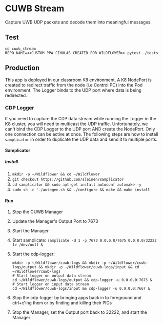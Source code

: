# CUWB Stream

Capture UWB UDP packets and decode them into meaningful messages.

## Test

```
cd cuwb_stream
REPO_NAME=<<CUSTOM PPA CIHOLAS CREATED FOR WILDFLOWER>> pytest ./tests 
```

## Production

This app is deployed in our classroom K8 environment. A K8 NodePort is created to 
redirect traffic from the node (i.e Control PC) into the Pod environment. The Logger
binds to the UDP port where data is being redirected.

### CDP Logger

If you need to capture the CDP data stream while running the Logger in the K8 cluster,
you will need to multicast the UDP traffic. Unfortunately, we can't bind the CDP Logger
to the UDP port AND create the NodePort. Only one connection can be active at once.
The following steps are how to install `samplicator` in order to duplicate the UDP data
and send it to multiple ports.

#### Samplicator

##### Install

1) `mkdir -p ~/Wildflower && cd ~/Wildflower`
2) `git checkout https://github.com/sleinen/samplicator`
3) `cd samplicator && sudo apt-get install autoconf automake -y`
4) `sudo sh -c './autogen.sh && ./configure && make && make install'`

#### Run

1) Stop the CUWB Manager
2) Update the Manager's Output Port to 7673
3) Start the Manager
4) Start samplicate: `samplicate -d 1 -p 7673 0.0.0.0/7675 0.0.0.0/32222 1> /dev/null &`
5) Start the cdp-logger:

    ```
   mkdir -p ~/Wildflower/cuwb-logs && mkdir -p ~/Wildflower/cuwb-logs/output && mkdir -p ~/Wildflower/cuwb-logs/input && cd ~/Wildflower/cuwb-logs
   # Start logger on output data stream
   cd ~/Wildflower/cuwb-logs/output && cdp-logger -u 0.0.0.0:7675 &
   # Start logger on input data stream
   cd ~/Wildflower/cuwb-logs/input && cdp-logger -u 0.0.0.0:7667 &
    ```
6) Stop the cdp-logger by bringing apps back in to foreground and ctrl+c'ing them or by finding and killing their PIDs
7) Stop the Manager, set the Output port back to 32222, and start the Manager
